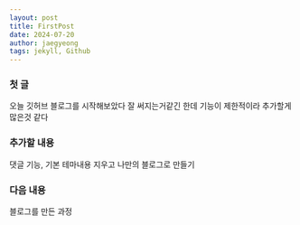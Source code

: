 ```yaml
---
layout: post
title: FirstPost
date: 2024-07-20
author: jaegyeong
tags: jekyll, Github
---
```



### 첫 글

오늘 깃허브 블로그를 시작해보았다
잘 써지는거같긴 한데 기능이 제한적이라 추가할게 많은것 같다

### 추가할 내용

댓글 기능, 기본 테마내용 지우고 나만의 블로그로 만들기

### 다음 내용

블로그를 만든 과정
